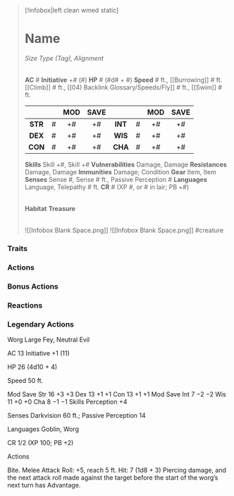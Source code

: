 > [!infobox|left clean wmed static]
> # Name
> *Size Type (Tag), Alignment*
> 
> | |
> | - |
> **AC** # **Initiative** +# (#)
> **HP** # (#d# + #)
> **Speed** # ft., [[Burrowing]] # ft. [[Climb]] # ft., [[04) Backlink Glossary/Speeds/Fly]] # ft., [[Swim]] # ft.
> 
> | | | MOD | SAVE | | | MOD | SAVE |
> | :-: | :-: | :-: | :-: | :-: | :-: | :-: | :-: |
> | **STR** | # | +# | +# | **INT** | # | +# | +# | 
> | **DEX** | # | +# | +# | **WIS** | # | +# | +# |
> | **CON** | # | +# | +# | **CHA** | # | +# | +# |
> **Skills** Skill +#, Skill +#
> **Vulnerabilities** Damage, Damage
> **Resistances** Damage, Damage
> **Immunities** Damage; Condition
> **Gear** Item, Item
> **Senses** Sense #, Sense # ft., Passive Perception #
> **Languages** Language, Telepathy # ft.
> **CR** # (XP #, or # in lair; PB +#)
>
> | |
> | - |
> **Habitat**
> **Treasure**
> 
> | |
> | - |
> ![[Infobox Blank Space.png]]
> ![[Infobox Blank Space.png]]
> #creature 


### Traits
### Actions
### Bonus Actions
### Reactions
### Legendary Actions
Worg
Large Fey, Neutral Evil

AC 13 Initiative +1 (11)

HP 26 (4d10 + 4)

Speed 50 ft.

Mod	Save
Str	16	+3	+3
Dex	13	+1	+1
Con	13	+1	+1
Mod	Save
Int	7	−2	−2
Wis	11	+0	+0
Cha	8	−1	−1
Skills Perception +4

Senses Darkvision 60 ft.; Passive Perception 14

Languages Goblin, Worg

CR 1/2 (XP 100; PB +2)

Actions

Bite. Melee Attack Roll: +5, reach 5 ft. Hit: 7 (1d8 + 3) Piercing damage, and the next attack roll made against the target before the start of the worg’s next turn has Advantage.